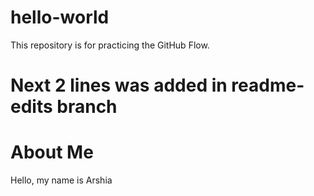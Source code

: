 # hello-world
This repository is for practicing the GitHub Flow.
# Next 2 lines was added in readme-edits branch
# About Me
Hello, my name is Arshia 
